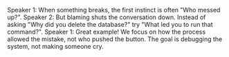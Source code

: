 Speaker 1: When something breaks, the first instinct is often "Who messed up?".
Speaker 2: But blaming shuts the conversation down. Instead of asking "Why did you delete the database?" try "What led you to run that command?".
Speaker 1: Great example! We focus on how the process allowed the mistake, not who pushed the button. The goal is debugging the system, not making someone cry.
